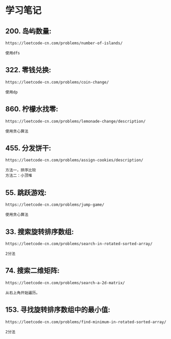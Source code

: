 # 学习笔记


## 200. 岛屿数量:

    https://leetcode-cn.com/problems/number-of-islands/
    
    使用dfs
    
## 322. 零钱兑换:

    https://leetcode-cn.com/problems/coin-change/
    
    使用dp
    
## 860. 柠檬水找零:

    https://leetcode-cn.com/problems/lemonade-change/description/
    
    使用贪心算法
    
## 455. 分发饼干:

    https://leetcode-cn.com/problems/assign-cookies/description/
    
    方法一，排序比较
    方法二：小顶堆
    
## 55. 跳跃游戏:

    https://leetcode-cn.com/problems/jump-game/
    
    使用贪心算法
    
## 33. 搜索旋转排序数组:

    https://leetcode-cn.com/problems/search-in-rotated-sorted-array/
    
    2分法
    
## 74. 搜索二维矩阵:

    https://leetcode-cn.com/problems/search-a-2d-matrix/
    
    从右上角开始遍历。
    
## 153. 寻找旋转排序数组中的最小值:

    https://leetcode-cn.com/problems/find-minimum-in-rotated-sorted-array/
    
    2分法